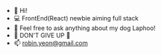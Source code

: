 - 👋  Hi!
- 💻  FrontEnd(React) newbie aiming full stack
- 🐶  Feel free to ask anything about my dog Laphoo!
- 🌊  DON'T GIVE UP 🌊
- 📫  robin.yeon@gmail.com

<!---
robinyeon/robinyeon is a ✨ special ✨ repository because its `README.md` (this file) appears on your GitHub profile.
You can click the Preview link to take a look at your changes.
--->
